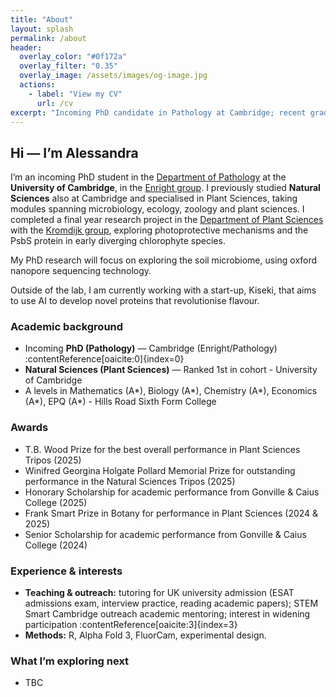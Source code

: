 ```yaml
---
title: "About"
layout: splash
permalink: /about
header:
  overlay_color: "#0f172a"
  overlay_filter: "0.35"
  overlay_image: /assets/images/og-image.jpg
  actions:
    - label: "View my CV"
      url: /cv
excerpt: "Incoming PhD candidate in Pathology at Cambridge; recent graduate from the Natural Sciences Tripos at the University of Cambridge, specialising in Plant Sciences and ranking 1st in my cohort."
---
```


## Hi — I’m Alessandra

I’m an incoming PhD student in the [Department of Pathology](https://www.path.cam.ac.uk/) at the **University of Cambridge**, in the [Enright group](https://www.path.cam.ac.uk/research/cellular-and-molecular-pathology-division/enright-group). I previously studied **Natural Sciences** also at Cambridge and specialised in Plant Sciences, taking modules spanning microbiology, ecology, zoology and plant sciences. I completed a final year research project in the [Department of Plant Sciences](https://www.plantsci.cam.ac.uk/) with the [Kromdijk group](https://www.plantsci.cam.ac.uk/research/groups/environmental-plant-physiology), exploring photoprotective mechanisms and the PsbS protein in early diverging chlorophyte species. 

My PhD research will focus on exploring the soil microbiome, using oxford nanopore sequencing technology. 

Outside of the lab, I am currently working with a start-up, Kiseki, that aims to use AI to develop novel proteins that revolutionise flavour. 

### Academic background
- Incoming **PhD (Pathology)** — Cambridge (Enright/Pathology) :contentReference[oaicite:0]{index=0}
- **Natural Sciences (Plant Sciences)** — Ranked 1st in cohort - University of Cambridge
- A levels in Mathematics (A*), Biology (A*), Chemistry (A*), Economics (A*), EPQ (A*) - Hills Road Sixth Form College

### Awards 
- T.B. Wood Prize for the best overall performance in Plant Sciences Tripos (2025)
- Winifred Georgina Holgate Pollard Memorial Prize for outstanding performance in the Natural Sciences Tripos (2025)
- Honorary Scholarship for academic performance from Gonville & Caius College (2025)
- Frank Smart Prize in Botany for performance in Plant Sciences (2024 & 2025)
- Senior Scholarship for academic performance from Gonville & Caius College (2024)

### Experience & interests
- **Teaching & outreach:** tutoring for UK university admission (ESAT admissions exam, interview practice, reading academic papers); STEM Smart Cambridge outreach academic mentoring; interest in widening participation :contentReference[oaicite:3]{index=3}  
- **Methods:** R, Alpha Fold 3, FluorCam, experimental design.  


### What I’m exploring next
- TBC
